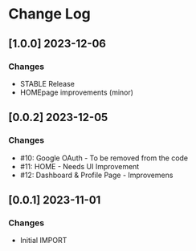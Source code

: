 # Change Log

## [1.0.0] 2023-12-06
### Changes

- STABLE Release 
- HOMEpage improvements (minor) 

## [0.0.2] 2023-12-05
### Changes

- #10: Google OAuth - To be removed from the code
- #11: HOME - Needs UI Improvement
- #12: Dashboard & Profile Page - Improvemens

## [0.0.1] 2023-11-01
### Changes

- Initial IMPORT
